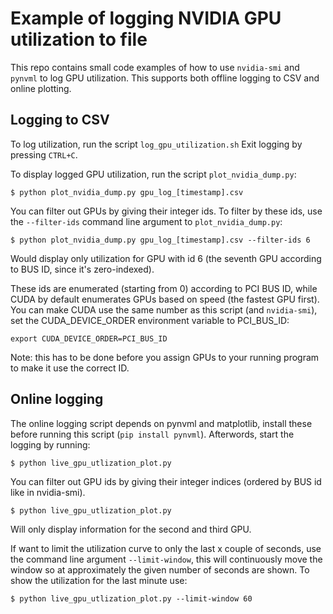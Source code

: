 # Example of logging NVIDIA GPU utilization to file
This repo contains small code examples of how to use `nvidia-smi` and `pynvml` to log GPU utilization. This supports 
both offline logging to CSV and online plotting.


## Logging to CSV
To log utilization, run the script `log_gpu_utilization.sh` Exit logging by pressing `CTRL+C`.

To display logged GPU utilization, run the script `plot_nvidia_dump.py`:
```
$ python plot_nvidia_dump.py gpu_log_[timestamp].csv
```

You can filter out GPUs by giving their integer ids. To filter by these ids, use the `--filter-ids` command line argument to `plot_nvidia_dump.py`:
```
$ python plot_nvidia_dump.py gpu_log_[timestamp].csv --filter-ids 6
```
Would display only utilization for GPU with id 6 (the seventh GPU according to BUS ID, since it's zero-indexed).
 
These ids are enumerated (starting from 0) according to PCI BUS ID, while CUDA by default 
enumerates GPUs based on speed (the fastest GPU first). You can make CUDA use the same number as this script 
(and `nvidia-smi`), set the CUDA_DEVICE_ORDER environment variable to PCI_BUS_ID:

```
export CUDA_DEVICE_ORDER=PCI_BUS_ID
```
Note: this has to be done before you assign GPUs to your running program to make it use the correct ID.

## Online logging
The online logging script depends on pynvml and matplotlib, install these before running this script 
(`pip install pynvml`). Afterwords, start the logging by running:

```
$ python live_gpu_utlization_plot.py
```
You can filter out GPU ids by giving their integer indices (ordered by BUS id like in nvidia-smi).
```
$ python live_gpu_utlization_plot.py
```
Will only display information for the second and third GPU.

If want to limit the utilization curve to only the last x couple of seconds, use the command line argument 
`--limit-window`, this will continuously move the window so at approximately the given number of seconds are shown. 
To show the utilization for the last minute use:

```
$ python live_gpu_utlization_plot.py --limit-window 60
```